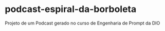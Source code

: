 # podcast-espiral-da-borboleta
Projeto de um Podcast gerado no curso de Engenharia de Prompt da DIO
